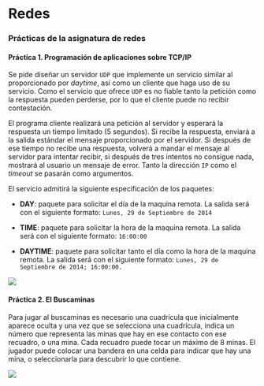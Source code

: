 # Redes
### Prácticas de la asignatura de redes
#### Práctica 1. Programación de aplicaciones sobre TCP/IP

Se pide diseñar un servidor ```UDP``` que implemente un servicio similar al proporcionado por
*daytime*, así como un cliente que haga uso de su servicio. Como el servicio que ofrece ```UDP``` es no fiable tanto la petición como la respuesta pueden perderse, por lo que el cliente puede no recibir contestación.

El programa cliente realizará una petición al servidor y esperará la
respuesta un tiempo limitado (5 segundos). Si recibe la respuesta, enviará a la salida estándar el mensaje proporcionado por el servidor. Si después de ese tiempo no recibe una respuesta, volverá a mandar el mensaje al servidor para intentar recibir, si después de tres intentos no consigue nada, mostrará al usuario un mensaje de error. Tanto la dirección ```IP``` como el *timeout* se pasarán como argumentos.

El servicio admitirá la siguiente especificación de los paquetes:

  - **DAY**: paquete para solicitar el día de la maquina remota. La salida será con el siguiente formato: ```Lunes, 29 de Septiembre de 2014```

  - **TIME**: paquete para solicitar la hora de la maquina remota. La salida será con el
  siguiente formato: ```16:00:00```

  - **DAYTIME**: paquete para solicitar tanto el día como la hora de la maquina remota. La salida será con el siguiente formato: ```Lunes, 29 de Septiembre de 2014; 16:00:00.```

  ![](https://img.shields.io/badge/Practica%201-0%25-grey.svg)

#### Práctica 2. El Buscaminas

Para jugar al buscaminas es necesario una cuadrícula que inicialmente aparece oculta y
una vez que se selecciona una cuadrícula, indica un número que representa las minas que hay en
ese contacto con ese recuadro, o una mina. Cada recuadro puede tocar un máximo de 8 minas. 
El jugador puede colocar una bandera en una celda para indicar que hay una mina, o seleccionarla
para descubrir lo que contiene.

  ![](https://img.shields.io/badge/Practica%202-0%25-grey.svg)
